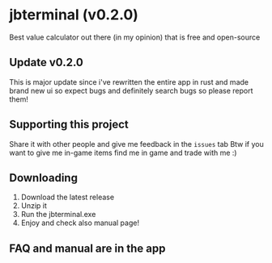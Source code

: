 # jbterminal (v0.2.0)

Best value calculator out there (in my opinion) that is free and open-source

## Update v0.2.0

This is major update since i've rewritten the entire app in rust and made brand
new ui so expect bugs and definitely search bugs so please report them!

## Supporting this project

Share it with other people and give me feedback in the `issues` tab Btw if you
want to give me in-game items find me in game and trade with me :)

## Downloading

1. Download the latest release
2. Unzip it
3. Run the jbterminal.exe
4. Enjoy and check also manual page!

## FAQ and manual are in the app
